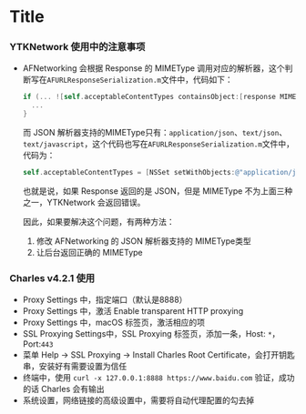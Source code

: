 #  Title

### YTKNetwork 使用中的注意事项
* AFNetworking 会根据 Response 的 MIMEType 调用对应的解析器，这个判断写在`AFURLResponseSerialization.m`文件中，代码如下：

  ```objective-c
  if (... ![self.acceptableContentTypes containsObject:[response MIMEType]] ...) {
  	...  
  }
  ```

  而 JSON 解析器支持的MIMEType只有：`application/json`、`text/json`、`text/javascript`，这个代码也写在`AFURLResponseSerialization.m`文件中，代码为：

  ```objective-c
  self.acceptableContentTypes = [NSSet setWithObjects:@"application/json", @"text/json", @"text/javascript", nil];	
  ```

  也就是说，如果 Response 返回的是 JSON，但是 MIMEType 不为上面三种之一，YTKNetwork 会返回错误。

  因此，如果要解决这个问题，有两种方法：

  1. 修改 AFNetworking 的 JSON 解析器支持的 MIMEType类型
  2. 让后台返回正确的 MIMEType

### Charles v4.2.1 使用

* Proxy Settings 中，指定端口（默认是8888）
* Proxy Settings 中，激活 Enable transparent HTTP proxying
* Proxy Settings 中，macOS 标签页，激活相应的项
* SSL Proxying Settings中，SSL Proxying 标签页，添加一条，Host: `*`，Port:`443`
* 菜单 Help -> SSL Proxying -> Install Charles Root Certificate，会打开钥匙串，安装好有需要设置为信任
* 终端中，使用 `curl -x 127.0.0.1:8888 https://www.baidu.com` 验证，成功的话 Charles 会有输出
* 系统设置，网络链接的高级设置中，需要将自动代理配置的勾去掉